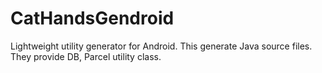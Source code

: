 CatHandsGendroid
================

Lightweight utility generator for Android.
This generate Java source files.
They provide DB, Parcel utility class. 
